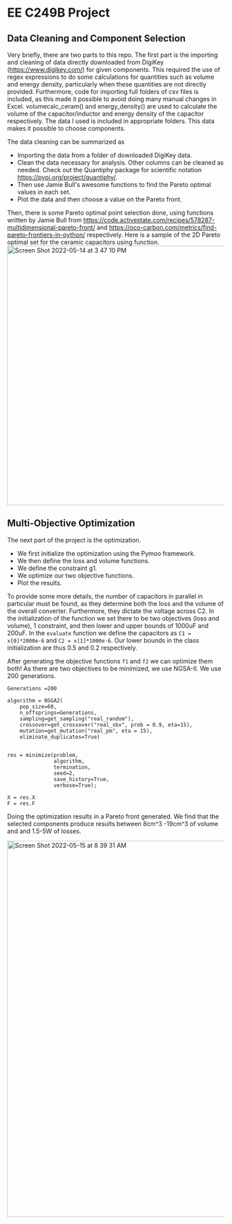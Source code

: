 # EE C249B Project

## Data Cleaning and Component Selection
Very briefly, there are two parts to this repo. The first part is the importing and cleaning of data directly downloaded from DigiKey (https://www.digikey.com/) for given components. This required the use of regex expressions to do some calculations for quantities such as volume and energy density, particularly when these quantities are not directly provided. Furthermore, code for importing full folders of csv files is included, as this made it possible to avoid doing many manual changes in Excel. volumecalc_ceram() and energy_density() are used to calculate the volume of the capacitor/inductor and energy density of the capacitor respectively. The data I used is included in appropriate folders. This data makes it possible to choose components.  

The data cleaning can be summarized as 
* Importing the data from a folder of downloaded DigiKey data.
* Clean the data necessary for analysis. Other columns can be cleaned as needed. Check out the Quantiphy package for scientific notation https://pypi.org/project/quantiphy/.
* Then use Jamie Bull's awesome functions to find the Pareto optimal values in each set.
* Plot the data and then choose a value on the Pareto front.

Then, there is some Pareto optimal point selection done, using functions written by Jamie Bull from https://code.activestate.com/recipes/578287-multidimensional-pareto-front/ and https://oco-carbon.com/metrics/find-pareto-frontiers-in-python/ respectively. Here is a sample of the 2D Pareto optimal set for the ceramic capacitors using function.
<img width="600" alt="Screen Shot 2022-05-14 at 3 47 10 PM" src="https://user-images.githubusercontent.com/49104657/168450411-6baa8530-d5d3-4e6c-a425-30973fe2b7e7.png">

## Multi-Objective Optimization
The next part of the project is the optimization.
* We first initialize the optimization using the Pymoo framework.
* We then define the loss and volume functions.
* We define the constraint g1.
* We optimize our two objective functions.
* Plot the results.

To provide some more details, the number of capacitors in parallel in particular must be found, as they determine both the loss and the volume of the overall converter. Furthermore, they dictate the voltage across C2.   In the initialization of the function we set there to be two objectives (loss and volume), 1 constraint, and then lower and upper bounds of 1000uF and 200uF. In the ```evaluate``` function we define the capacitors as ```C1 = x[0]*2000e-6``` and ```C2 = x[1]*1000e-6```. Our lower bounds in the class initialization are thus 0.5 and 0.2 respectively.


After generating the objective functions ```f1``` and ```f2``` we can optimize them both! As there are two objectives to be minimized, we use NGSA-II. We use 200 generations. 
```
Generations =200

algorithm = NSGA2(
    pop_size=60,
    n_offsprings=Generations,
    sampling=get_sampling("real_random"),
    crossover=get_crossover("real_sbx", prob = 0.9, eta=15),
    mutation=get_mutation("real_pm", eta = 15),
    eliminate_duplicates=True)


res = minimize(problem,
               algorithm,
               termination,
               seed=2,
               save_history=True,
               verbose=True);

X = res.X
F = res.F
```
Doing the optimization results in a Pareto front generated. We find that the selected components produce results between 8cm^3 -19cm^3 of volume and  and 1.5-5W of losses.

<img width="870" alt="Screen Shot 2022-05-15 at 8 39 31 AM" src="https://user-images.githubusercontent.com/49104657/168481192-81ba73ea-bad3-415c-8703-bcd06718aeb6.png">


